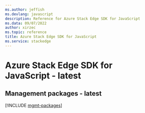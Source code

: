 ```yaml
---
ms.author: jeffish
ms.devlang: javascript
description: Reference for Azure Stack Edge SDK for JavaScript
ms.data: 09/07/2022
author: xirzec
ms.topic: reference
title: Azure Stack Edge SDK for JavaScript
ms.service: stackedge
---
```

# Azure Stack Edge SDK for JavaScript - latest

## Management packages - latest
[!INCLUDE [mgmt-packages](stack-edge-mgmt-index.md)]
